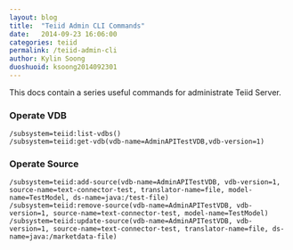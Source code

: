 ```yaml
---
layout: blog
title:  "Teiid Admin CLI Commands"
date:   2014-09-23 16:06:00
categories: teiid
permalink: /teiid-admin-cli
author: Kylin Soong
duoshuoid: ksoong2014092301
---
```


This docs contain a series useful commands for administrate Teiid Server.

### Operate VDB

~~~
/subsystem=teiid:list-vdbs()
/subsystem=teiid:get-vdb(vdb-name=AdminAPITestVDB,vdb-version=1)

~~~

### Operate Source

~~~
/subsystem=teiid:add-source(vdb-name=AdminAPITestVDB, vdb-version=1, source-name=text-connector-test, translator-name=file, model-name=TestModel, ds-name=java:/test-file)
/subsystem=teiid:remove-source(vdb-name=AdminAPITestVDB, vdb-version=1, source-name=text-connector-test, model-name=TestModel)
/subsystem=teiid:update-source(vdb-name=AdminAPITestVDB, vdb-version=1, source-name=text-connector-test, translator-name=file, ds-name=java:/marketdata-file)
~~~
